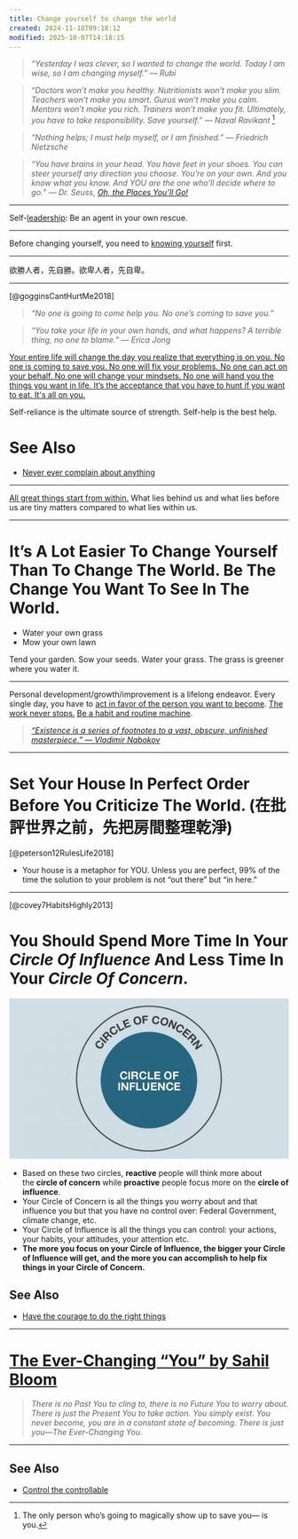```yaml
---
title: Change yourself to change the world
created: 2024-11-18T09:18:12
modified: 2025-10-07T14:18:15
---
```


> _“Yesterday I was clever, so I wanted to change the world. Today I am wise, so I am changing myself.” — Rubi_

> _“Doctors won’t make you healthy. Nutritionists won’t make you slim. Teachers won’t make you smart. Gurus won’t make you calm. Mentors won’t make you rich. Trainers won’t make you fit. Ultimately, you have to take responsibility. Save yourself.” — Naval Ravikant_ [^1]

> _“Nothing helps; I must help myself, or I am finished.” — Friedrich Nietzsche_

> _“You have brains in your head. You have feet in your shoes. You can steer yourself any direction you choose. You’re on your own. And you know what you know. And YOU are the one who’ll decide where to go.” ― Dr. Seuss, [Oh, the Places You’ll Go!](https://www.goodreads.com/work/quotes/2125304)_

---

Self-[leadership](leadership.md): Be an agent in your own rescue.

---

Before changing yourself, you need to [knowing yourself](mastering-yourself-is-superpower.md) first.

---

欲勝人者，先自勝。欲卑人者，先自卑。

---

[@gogginsCantHurtMe2018]

> _“No one is going to come help you. No one’s coming to save you.”_

> _“You take your life in your own hands, and what happens? A terrible thing, no one to blame.” — Erica Jong_

[Your entire life will change the day you realize that everything is on you. No one is coming to save you. No one will fix your problems. No one can act on your behalf. No one will change your mindsets. No one will hand you the things you want in life. It’s the acceptance that you have to hunt if you want to eat. It's all on you.](https://x.com/SahilBloom/status/1855607589578453496)

Self-reliance is the ultimate source of strength. Self-help is the best help.

# See Also

* [Never ever complain about anything](never-ever-complain-about-anything.md)

---

[All great things start from within.](be-primarily-internally-driven-with-intrinsic-motivation.md) What lies behind us and what lies before us are tiny matters compared to what lies within us.

---

# It’s A Lot Easier To Change Yourself Than To Change The World. Be The Change You Want To See In The World.

* Water your own grass
* Mow your own lawn

Tend your garden. Sow your seeds. Water your grass. The grass is greener where you water it.

---

Personal development/growth/improvement is a lifelong endeavor. Every single day, you have to [act in favor of the person you want to become](your-identity-dictates-your-actions.md). [The work never stops.](every-single-day-chop-wood-carry-waters.md) [Be a habit and routine machine](be-a-habit-and-routine-machine.md).

> _[“Existence is a series of footnotes to a vast, obscure, unfinished masterpiece.” — Vladimir Nabokov](https://www.goodreads.com/quotes/93494-existence-is-a-series-of-footnotes-to-a-vast-obscure)_

---

# Set Your House In Perfect Order Before You Criticize The World. (在批評世界之前，先把房間整理乾淨)

[@peterson12RulesLife2018]

* Your house is a metaphor for YOU. Unless you are perfect, 99% of the time the solution to your problem is not “out there” but “in here.”

---

[@covey7HabitsHighly2013]

# You Should Spend More Time In Your _Circle Of Influence_ And Less Time In Your _Circle Of Concern_.

![](../_attachments/399f5eabbf33dfe8f8505b21847b81d5.png)

* Based on these two circles, **reactive** people will think more about the **circle of concern** while **proactive** people focus more on the **circle of influence**.
* Your Circle of Concern is all the things you worry about and that influence you but that you have no control over: Federal Government, climate change, etc.
* Your Circle of Influence is all the things you can control: your actions, your habits, your attitudes, your attention etc.
* **The more you focus on your Circle of Influence, the bigger your Circle of Influence will get, and the more you can accomplish to help fix things in your Circle of Concern.**

## See Also

* [Have the courage to do the right things](have-the-courage-to-do-the-right-things.md)

---

# [The Ever-Changing “You” by Sahil Bloom](https://www.sahilbloom.com/newsletter/the-ever-changing-you)

> _There is no Past You to cling to, there is no Future You to worry about. There is just the Present You to take action. You simply exist. You never become, you are in a constant state of becoming. There is just you—The Ever-Changing You._

---

## See Also

* [Control the controllable](control-the-controllable.md)

[^1]: The only person who’s going to magically show up to save you— is you.
